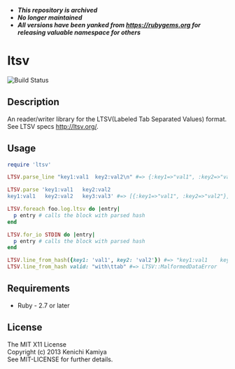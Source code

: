 * ***This repository is archived***
* ***No longer maintained***
* ***All versions have been yanked from https://rubygems.org for releasing valuable namespace for others***

ltsv
==============

![Build Status](https://github.com/kachick/ltsv/actions/workflows/test_behaviors.yml/badge.svg?branch=main)

Description
-----------

An reader/writer library for the LTSV(Labeled Tab Separated Values) format. 
See LTSV specs http://ltsv.org/.

Usage
-----

```ruby
require 'ltsv'

LTSV.parse_line "key1:val1	key2:val2\n" #=> {:key1=>"val1", :key2=>"val2"}

LTSV.parse 'key1:val1	key2:val2
key1:val1	key2:val2	key3:val3' #=> [{:key1=>"val1", :key2=>"val2"}, {:key1=>"val1", :key2=>"val2", :key3=>"val3"}]

LTSV.foreach foo.log.ltsv do |entry|
  p entry # calls the block with parsed hash
end

LTSV.for_io STDIN do |entry|
  p entry # calls the block with parsed hash
end

LTSV.line_from_hash({key1: 'val1', key2: 'val2'}) #=> "key1:val1	key2:val2"
LTSV.line_from_hash valid: "with\ttab" #=> LTSV::MalformedDataError
```

Requirements
-------------

* Ruby - 2.7 or later

License
--------

The MIT X11 License  
Copyright (c) 2013 Kenichi Kamiya  
See MIT-LICENSE for further details.
